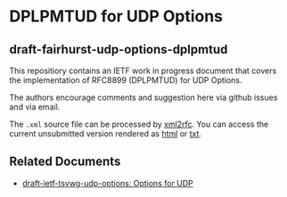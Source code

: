 # DPLPMTUD for UDP Options

## draft-fairhurst-udp-options-dplpmtud
This repositiory contains an IETF work in progress document that covers the
implementation of RFC8899 (DPLPMTUD) for UDP Options.

The authors encourage comments and suggestion here via github issues and via
email.

The `.xml` source file can be processed by
[xml2rfc](http://xml2rfc.tools.ietf.org).  You can access the current
unsubmitted version rendered as
[html](https://xml2rfc.tools.ietf.org/cgi-bin/xml2rfc.cgi?input=&url=https://raw.githubusercontent.com/uoaerg/draft-udp-options-dplpmtud/master/draft-ietf-tsvwg-udp-options-dplpmtud.xml&modeAsFormat=html%2Fascii&type=towindow&Submit=Submit)
or
[txt](https://xml2rfc.tools.ietf.org/cgi-bin/xml2rfc.cgi?input=&url=https://raw.githubusercontent.com/uoaerg/draft-udp-options-dplpmtud/master/draft-ietf-tsvwg-udp-options-dplpmtud.xml&modeAsFormat=txt%2Fascii&type=towindow&Submit=Submit).


## Related Documents
* [draft-ietf-tsvwg-udp-options: Options for UDP](https://tools.ietf.org/html/draft-ietf-tsvwg-udp-options)
